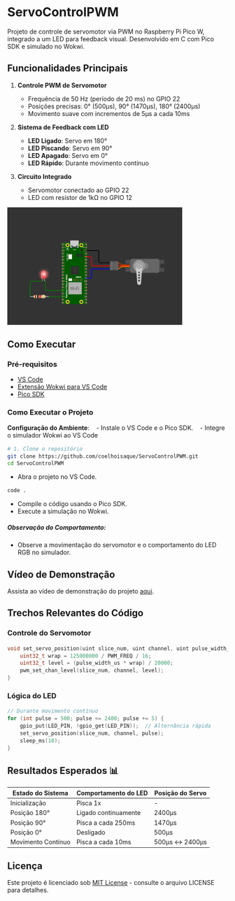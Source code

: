 # ServoControlPWM 

Projeto de controle de servomotor via PWM no Raspberry Pi Pico W, integrado a um LED para feedback visual. Desenvolvido em C com Pico SDK e simulado no Wokwi.

## Funcionalidades Principais
1. **Controle PWM de Servomotor**
   - Frequência de 50 Hz (período de 20 ms) no GPIO 22
   - Posições precisas: 0° (500µs), 90° (1470µs), 180° (2400µs)
   - Movimento suave com incrementos de 5µs a cada 10ms

2. **Sistema de Feedback com LED**
   - **LED Ligado**: Servo em 180°
   - **LED Piscando**: Servo em 90°
   - **LED Apagado**: Servo em 0°
   - **LED Rápido**: Durante movimento contínuo

3. **Circuito Integrado**
   - Servomotor conectado ao GPIO 22
   - LED com resistor de 1kΩ no GPIO 12

<img src="https://github.com/coelhoisaque/ServoControlPWM/blob/main/assets/image.png?raw=true" width="400" alt="Diagrama do Circuito">

## Como Executar 

### Pré-requisitos
- [VS Code](https://code.visualstudio.com/)
- [Extensão Wokwi para VS Code](https://docs.wokwi.com/vscode/getting-started)
- [Pico SDK](https://www.raspberrypi.com/documentation/microcontrollers/c-sdk.html)

### Como Executar o Projeto

**Configuração do Ambiente**:
   - Instale o VS Code e o Pico SDK.
   - Integre o simulador Wokwi ao VS Code
```bash
# 1. Clone o repositório
git clone https://github.com/coelhoisaque/ServoControlPWM.git
cd ServoControlPWM
```
- Abra o projeto no VS Code.
```bash
code .
```
- Compile o código usando o Pico SDK.
- Execute a simulação no Wokwi.

##### **Observação do Comportamento**:
- Observe a movimentação do servomotor e o comportamento do LED RGB no simulador.
## Vídeo de Demonstração

  Assista ao vídeo de demonstração do projeto [aqui](https://youtu.be/6wdlqLGdoDs).
## Trechos Relevantes do Código 

### Controle do Servomotor
```c
void set_servo_position(uint slice_num, uint channel, uint pulse_width_us) {
    uint32_t wrap = 125000000 / PWM_FREQ / 16;
    uint32_t level = (pulse_width_us * wrap) / 20000;
    pwm_set_chan_level(slice_num, channel, level);
}
```

### Lógica do LED
```c
// Durante movimento contínuo
for (int pulse = 500; pulse <= 2400; pulse += 5) {
    gpio_put(LED_PIN, !gpio_get(LED_PIN));  // Alternância rápida
    set_servo_position(slice_num, channel, pulse);
    sleep_ms(10);
}
```

## Resultados Esperados 📊
| Estado do Sistema  | Comportamento do LED | Posição do Servo |
| ------------------ | -------------------- | ---------------- |
| Inicialização      | Pisca 1x             | -                |
| Posição 180°       | Ligado continuamente | 2400µs           |
| Posição 90°        | Pisca a cada 250ms   | 1470µs           |
| Posição 0°         | Desligado            | 500µs            |
| Movimento Contínuo | Pisca a cada 10ms    | 500µs ↔ 2400µs   |

## Licença 
Este projeto é licenciado sob [MIT License](https://mit-license.org/) - consulte o arquivo LICENSE para detalhes.

